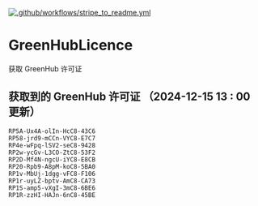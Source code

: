 [![.github/workflows/stripe_to_readme.yml](https://github.com/zjx-kimi/GreenHubLicence/actions/workflows/stripe_to_readme.yml/badge.svg)](https://github.com/zjx-kimi/GreenHubLicence/actions/workflows/stripe_to_readme.yml)
# GreenHubLicence
获取 GreenHub 许可证
## 获取到的 GreenHub 许可证 （2024-12-15 13 : 00 更新）
```
RP5A-Ux4A-olIn-HcC8-43C6
RP58-jrd9-mCCn-VYC8-E7C7
RP4e-wFpq-lSV2-seC8-9428
RP2w-ycGv-L3CO-ZtC8-53F2
RP2D-Mf4N-ngcU-iYC8-E8CB
RP20-Rpb9-A8pM-koC8-5BA0
RP1v-MbUj-1dgg-vFC8-F106
RP1r-uyLZ-bptv-AmC8-CA73
RP1S-amp5-vXgI-3mC8-6BE6
RP1R-zzHI-HAJn-6nC8-45BE
```
